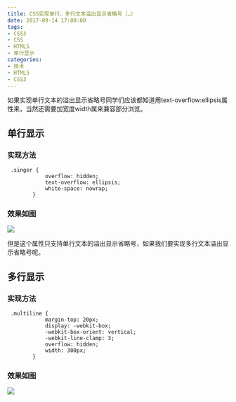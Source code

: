 ```yaml
---
title: CSS实现单行、多行文本溢出显示省略号（…）
date: 2017-09-14 17:00:00
tags:
- CSS3
- CSS
- HTML5
- 单行显示
categories:
- 技术
- HTML5
- CSS3
---
```

如果实现单行文本的溢出显示省略号同学们应该都知道用text-overflow:ellipsis属性来，当然还需要加宽度width属来兼容部分浏览。
<!--more-->
单行显示
----------
### 实现方法
```
 .singer {
            overflow: hidden;
            text-overflow: ellipsis;
            white-space: nowrap;
        }
```
### 效果如图
<img src="http://obqo5zeui.bkt.clouddn.com/QQ20170914-170831@2x.png" />

但是这个属性只支持单行文本的溢出显示省略号，如果我们要实现多行文本溢出显示省略号呢。

多行显示
----------
### 实现方法
```
 .multiline {
            margin-top: 20px;
            display: -webkit-box;
            -webkit-box-orient: vertical;
            -webkit-line-clamp: 3;
            overflow: hidden;
            width: 300px;
        }
```
### 效果如图
<img src="http://obqo5zeui.bkt.clouddn.com/QQ20170914-171043@2x.png" />
